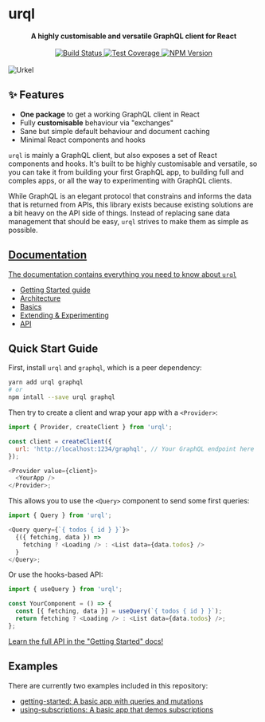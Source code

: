 # urql

<div align="center">
  <strong>
    A highly customisable and versatile GraphQL client for React
  </strong>
  <br />
  <br />
  <a href="https://travis-ci.org/FormidableLabs/urql">
    <img alt="Build Status" src="https://travis-ci.org/FormidableLabs/urql.svg?branch=master" />
  </a>
  <a href="https://coveralls.io/github/FormidableLabs/urql?branch=master">
    <img alt="Test Coverage" src="https://coveralls.io/repos/github/FormidableLabs/urql/badge.svg?branch=master" />
  </a>
  <a href="https://npmjs.com/package/urql">
    <img alt="NPM Version" src="https://img.shields.io/npm/v/urql.svg" />
  </a>
  <br />
  <br />
</div>

<img alt="Urkel" src="https://images-production.global.ssl.fastly.net/uploads/posts/image/97733/jaleel-white-steve-urkel.jpg" />

## ✨ Features

- **One package** to get a working GraphQL client in React
- Fully **customisable** behaviour via "exchanges"
- Sane but simple default behaviour and document caching
- Minimal React components and hooks

`urql` is mainly a GraphQL client, but also exposes a set of React components and hooks.
It's built to be highly customisable and versatile, so you can take it from building
your first GraphQL app, to building full and comples apps, or all the way to experimenting
with GraphQL clients.

While GraphQL is an elegant protocol that constrains and informs the data that is returned
from APIs, this library exists because existing solutions are a bit heavy on the API side
of things. Instead of replacing sane data management that should be easy,
`urql` strives to make them as simple as possible.

## [Documentation](docs/README.md)

[The documentation contains everything you need to know about `urql`](docs/README.md)

- [Getting Started guide](docs/getting-started.md)
- [Architecture](docs/architecture.md)
- [Basics](docs/basics.md)
- [Extending & Experimenting](docs/extending-and-experimenting.md)
- [API](docs/api.md)

## Quick Start Guide

First, install `urql` and `graphql`, which is a peer dependency:

```sh
yarn add urql graphql
# or
npm intall --save urql graphql
```

Then try to create a client and wrap your app with a `<Provider>`:

```js
import { Provider, createClient } from 'urql';

const client = createClient({
  url: 'http://localhost:1234/graphql', // Your GraphQL endpoint here
});

<Provider value={client}>
  <YourApp />
</Provider>;
```

This allows you to use the `<Query>` component to send some first
queries:

```js
import { Query } from 'urql';

<Query query={`{ todos { id } }`}>
  {({ fetching, data }) =>
    fetching ? <Loading /> : <List data={data.todos} />
  }
</Query>;
```

Or use the hooks-based API:

```js
import { useQuery } from 'urql';

const YourComponent = () => {
  const [{ fetching, data }] = useQuery(`{ todos { id } }`);
  return fetching ? <Loading /> : <List data={data.todos} />;
};
```

[Learn the full API in the "Getting Started" docs!](docs/getting-started.md)

## Examples

There are currently two examples included in this repository:

- [getting-started: A basic app with queries and mutations](examples/1-getting-started/)
- [using-subscriptions: A basic app that demos subscriptions](examples/2-using-subscriptions/)
